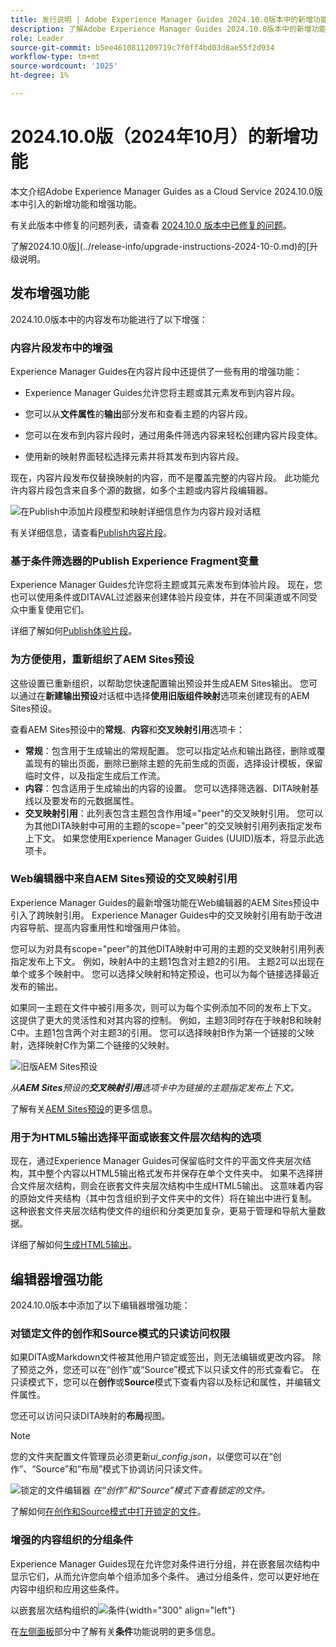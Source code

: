 ```yaml
---
title: 发行说明 | Adobe Experience Manager Guides 2024.10.0版本中的新增功能
description: 了解Adobe Experience Manager Guides 2024.10.0版本中的新增功能和增强功能
role: Leader
source-git-commit: b5ee4610811209719c7f0ff4bd03d8ae55f2d934
workflow-type: tm+mt
source-wordcount: '1025'
ht-degree: 1%

---
```


# 2024.10.0版（2024年10月）的新增功能

本文介绍Adobe Experience Manager Guides as a Cloud Service 2024.10.0版本中引入的新增功能和增强功能。

有关此版本中修复的问题列表，请查看 [2024.10.0 版本中已修复的问题](fixed-issues-2024-10-0.md)。

了解2024.10.0版](../release-info/upgrade-instructions-2024-10-0.md)的[升级说明。


## 发布增强功能

2024.10.0版本中的内容发布功能进行了以下增强：




### 内容片段发布中的增强

Experience Manager Guides在内容片段中还提供了一些有用的增强功能：

- Experience Manager Guides允许您将主题或其元素发布到内容片段。

- 您可以从&#x200B;**文件属性**&#x200B;的&#x200B;**输出**&#x200B;部分发布和查看主题的内容片段。


- 您可以在发布到内容片段时，通过用条件筛选内容来轻松创建内容片段变体。

- 使用新的映射界面轻松选择元素并将其发布到内容片段。

现在，内容片段发布仅替换映射的内容，而不是覆盖完整的内容片段。 此功能允许内容片段包含来自多个源的数据，如多个主题或内容片段编辑器。

![在Publish中添加片段模型和映射详细信息作为内容片段对话框](assets/content-fragment-mapping.png)

有关详细信息，请查看[Publish内容片段](../user-guide/publish-content-fragment.md)。


### 基于条件筛选器的Publish Experience Fragment变量

Experience Manager Guides允许您将主题或其元素发布到体验片段。 现在，您也可以使用条件或DITAVAL过滤器来创建体验片段变体，并在不同渠道或不同受众中重复使用它们。

详细了解如何[Publish体验片段](../user-guide/publish-experience-fragment.md)。


### 为方便使用，重新组织了AEM Sites预设

这些设置已重新组织，以帮助您快速配置输出预设并生成AEM Sites输出。
您可以通过在**新建输出预设**&#x200B;对话框中选择&#x200B;**使用旧版组件映射**&#x200B;选项来创建现有的AEM Sites预设。

查看AEM Sites预设中的&#x200B;**常规**、**内容**&#x200B;和&#x200B;**交叉映射引用**&#x200B;选项卡：
- **常规**：包含用于生成输出的常规配置。 您可以指定站点和输出路径，删除或覆盖现有的输出页面，删除已删除主题的先前生成的页面，选择设计模板，保留临时文件，以及指定生成后工作流。
- **内容**：包含适用于生成输出的内容的设置。 您可以选择筛选器、DITA映射基线以及要发布的元数据属性。
- **交叉映射引用**：此列表包含主题包含作用域=&quot;peer&quot;的交叉映射引用。 您可以为其他DITA映射中可用的主题的scope=&quot;peer&quot;的交叉映射引用列表指定发布上下文。 如果您使用Experience Manager Guides (UUID)版本，将显示此选项卡。



### Web编辑器中来自AEM Sites预设的交叉映射引用

Experience Manager Guides的最新增强功能在Web编辑器的AEM Sites预设中引入了跨映射引用。
Experience Manager Guides中的交叉映射引用有助于改进内容导航、提高内容重用性和增强用户体验。


您可以为对具有scope=&quot;peer&quot;的其他DITA映射中可用的主题的交叉映射引用列表指定发布上下文。 例如，映射A中的主题1包含对主题2的引用。 主题2可以出现在单个或多个映射中。  您可以选择父映射和特定预设，也可以为每个链接选择最近发布的输出。

如果同一主题在文件中被引用多次，则可以为每个实例添加不同的发布上下文。 这提供了更大的灵活性和对其内容的控制。 例如，主题3同时存在于映射B和映射C中。主题1包含两个对主题3的引用。 您可以选择映射B作为第一个链接的父映射，选择映射C作为第二个链接的父映射。

![旧版AEM Sites预设](assets/aem-sites-legacy.png)

*从&#x200B;**AEM Sites**预设的&#x200B;**交叉映射引用**选项卡中为链接的主题指定发布上下文。*

了解有关[AEM Sites预设](../user-guide/generate-output-aem-site.md)的更多信息。

### 用于为HTML5输出选择平面或嵌套文件层次结构的选项

现在，通过Experience Manager Guides可保留临时文件的平面文件夹层次结构，其中整个内容以HTML5输出格式发布并保存在单个文件夹中。
如果不选择拼合文件层次结构，则会在嵌套文件夹层次结构中生成HTML5输出。 这意味着内容的原始文件夹结构（其中包含组织到子文件夹中的文件）将在输出中进行复制。 这种嵌套文件夹层次结构使文件的组织和分类更加复杂，更易于管理和导航大量数据。


详细了解如何[生成HTML5输出](../user-guide/generate-output-html5.md)。


## 编辑器增强功能

2024.10.0版本中添加了以下编辑器增强功能：

### 对锁定文件的创作和Source模式的只读访问权限

如果DITA或Markdown文件被其他用户锁定或签出，则无法编辑或更改内容。 除了预览之外，您还可以在“创作”或“Source”模式下以只读文件的形式查看它。
在只读模式下，您可以在**创作**&#x200B;或&#x200B;**Source**&#x200B;模式下查看内容以及标记和属性，并编辑文件属性。

您还可以访问只读DITA映射的&#x200B;**布局**&#x200B;视图。
>[!NOTE]
>
> 您的文件夹配置文件管理员必须更新&#x200B;*ui_config.json*，以便您可以在“创作”、“Source”和“布局”模式下协调访问只读文件。

![锁定的文件编辑器](./assets/locked-file-editor.png)
*在“创作”和“Source”模式下查看锁定的文件。*


了解如何[在创作和Source模式中打开锁定的文件](../user-guide/web-editor-edit-topics.md#open-locked-files-in-author-and-source-modes)。


### 增强的内容组织的分组条件

Experience Manager Guides现在允许您对条件进行分组，并在嵌套层次结构中显示它们，从而允许您向单个组添加多个条件。 通过分组条件，您可以更好地在内容中组织和应用这些条件。

以嵌套层次结构组织的![条件](assets/conditions-nested-hierarchy.png){width="300" align="left"}

在[左侧面板](../user-guide/web-editor-features.md#id2051EA0M0HS)部分中了解有关&#x200B;**条件**&#x200B;功能说明的更多信息。




